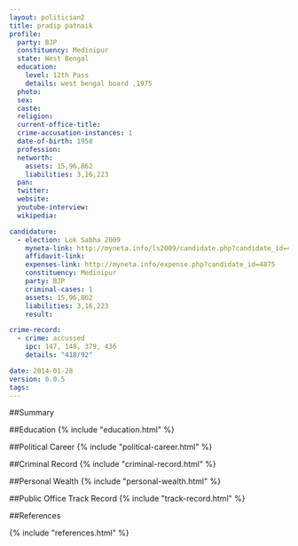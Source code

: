 ```yaml
---
layout: politician2
title: pradip patnaik
profile: 
  party: BJP
  constituency: Medinipur
  state: West Bengal
  education: 
    level: 12th Pass
    details: west bengal board ,1975
  photo: 
  sex: 
  caste: 
  religion: 
  current-office-title: 
  crime-accusation-instances: 1
  date-of-birth: 1958
  profession: 
  networth: 
    assets: 15,96,862
    liabilities: 3,16,223
  pan: 
  twitter: 
  website: 
  youtube-interview: 
  wikipedia: 

candidature: 
  - election: Lok Sabha 2009
    myneta-link: http://myneta.info/ls2009/candidate.php?candidate_id=4875
    affidavit-link: 
    expenses-link: http://myneta.info/expense.php?candidate_id=4875
    constituency: Medinipur 
    party: BJP
    criminal-cases: 1
    assets: 15,96,862
    liabilities: 3,16,223
    result:  

crime-record: 
  - crime: accussed
    ipc: 147, 148, 379, 436
    details: "418/92" 

date: 2014-01-28
version: 0.0.5
tags: 
---
```

##Summary


##Education
{% include "education.html" %}


##Political Career
{% include "political-career.html" %}


##Criminal Record
{% include "criminal-record.html" %}


##Personal Wealth
{% include "personal-wealth.html" %}


##Public Office Track Record
{% include "track-record.html" %}


##References


{% include "references.html" %}